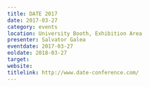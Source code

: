 ```yaml
---
title: DATE 2017
date: 2017-03-27
category: events
location: University Booth, Exhibition Area
presenter: Salvator Galea
eventdate: 2017-03-27
eoldate: 2018-03-27
target:
website:
titlelink: http://www.date-conference.com/
---
```


